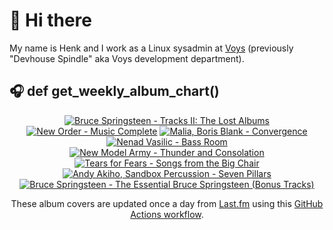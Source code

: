 # 👋 Hi there

My name is Henk and I work as a Linux sysadmin at <a href="https://www.voys.co/about/">Voys</a> (previously "Devhouse Spindle" aka Voys development department).

## 🎧 def get_weekly_album_chart()
<!-- lastfm -->
<p align="center"><a href="https://www.last.fm/music/Bruce+Springsteen/Tracks+II:+The+Lost+Albums"><img src="https://lastfm.freetls.fastly.net/i/u/64s/12f8bbb39ed015a459449bdd62c87d08.jpg" title="Bruce Springsteen - Tracks II: The Lost Albums"></a> <a href="https://www.last.fm/music/New+Order/Music+Complete"><img src="https://lastfm.freetls.fastly.net/i/u/64s/01462fe4877c37f1dd997c03e51bf901.png" title="New Order - Music Complete"></a> <a href="https://www.last.fm/music/Malia,+Boris+Blank/Convergence"><img src="https://lastfm.freetls.fastly.net/i/u/64s/9fe1a2b8040b9e7f371e632ada01a4cd.jpg" title="Malia, Boris Blank - Convergence"></a> <a href="https://www.last.fm/music/Nenad+Vasilic/Bass+Room"><img src="https://lastfm.freetls.fastly.net/i/u/64s/9cb50f5a74672c3813fe6e79ce72e2c2.jpg" title="Nenad Vasilic - Bass Room"></a> <a href="https://www.last.fm/music/New+Model+Army/Thunder+and+Consolation"><img src="https://lastfm.freetls.fastly.net/i/u/64s/e146305f15714133a8aa3a31f0cc98aa.jpg" title="New Model Army - Thunder and Consolation"></a> <a href="https://www.last.fm/music/Tears+for+Fears/Songs+from+the+Big+Chair"><img src="https://lastfm.freetls.fastly.net/i/u/64s/f3668f68387d4336c3a797a66196f851.png" title="Tears for Fears - Songs from the Big Chair"></a> <a href="https://www.last.fm/music/Andy+Akiho,+Sandbox+Percussion/Seven+Pillars"><img src="https://lastfm.freetls.fastly.net/i/u/64s/6f58444f7ab079ad8cc45f9f95406604.jpg" title="Andy Akiho, Sandbox Percussion - Seven Pillars"></a> <a href="https://www.last.fm/music/Bruce+Springsteen/The+Essential+Bruce+Springsteen+(Bonus+Tracks)"><img src="https://lastfm.freetls.fastly.net/i/u/64s/2d69a52115dd5027c95ff73f45ef01c7.jpg" title="Bruce Springsteen - The Essential Bruce Springsteen (Bonus Tracks)"></a> </p>

<p align="center">These album covers are updated once a day from <a href="https://www.last.fm/user/hbokh">Last.fm</a> using this <a href="https://github.com/marketplace/actions/lastfm-to-markdown">GitHub Actions workflow</a>.</p>
